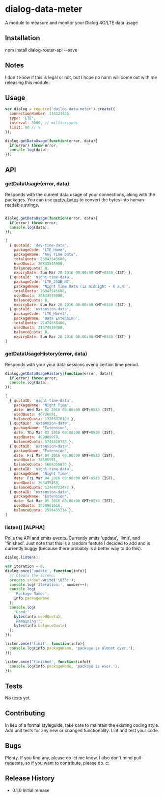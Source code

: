 # dialog-data-meter
A module to measure and monitor your Dialog 4G/LTE data usage

## Installation
  npm install dialog-router-api --save

## Notes
I don't know if this is legal or not, but I hope no harm will come out with me releasing this module.

## Usage

```js
var dialog = require('dailog-data-meter').create({
  connectionNumber: 114123456,
  type: 'LTE',
  interval: 5000, // milliseconds
  limit: 80 // %
});

dialog.getDataUsage(function(error, data){
  if(error) throw error;
  console.log(data);
});
```

## API
### getDataUsage(error, data)
Responds with the current data usage of your connections, along with the packages. You can use [pretty-bytes](https://www.npmjs.com/package/pretty-bytes) to convert the bytes into human-readable strings.

```js

dialog.getDataUsage(function(error, data){
  if(error) throw error;
  console.log(data);
});

[
  { quotaId: 'day-time-data',
    packageCode: 'LTE_Home',
    packageName: 'Any Time Data',
    totalQuota: 26843545600,
    usedQuota: 26843545600,
    balanceQuota: 0,
    expiryDate: Sun Mar 20 2016 00:00:00 GMT+0530 (IST) },
  { quotaId: 'night-time-data',
    packageCode: 'LTE_25GB_NT',
    packageName: 'Night Time Data (12 midnight - 8 a.m)',
    totalQuota: 26843545600,
    usedQuota: 26843545600,
    balanceQuota: 0,
    expiryDate: Sun Mar 20 2016 00:00:00 GMT+0530 (IST) },
  { quotaId: 'extension-data',
    packageCode: 'LTE_More3',
    packageName: 'Data Extension',
    totalQuota: 21474836480,
    usedQuota: 21474836480,
    balanceQuota: 0,
    expiryDate: Sun Mar 20 2016 00:00:00 GMT+0530 (IST) }
]
```

### getDataUsageHistory(error, data)
Responds with your your data sessions over a certain time period.

```js
dialog.getDataUsageHistory(function(error, data){
  if(error) throw error;
  console.log(data);
});

[
  { quotaID: 'night-time-data',
    packageName: 'Night Time',
    date: Wed Mar 02 2016 00:00:00 GMT+0530 (IST),
    usedQuota: 40726691,
    balanceQuota: 13765370183 },
  { quotaID: 'extension-data',
    packageName: 'Extension',
    date: Thu Mar 03 2016 00:00:00 GMT+0530 (IST),
    usedQuota: 489989079,
    balanceQuota: 5744518758 },
  { quotaID: 'extension-data',
    packageName: 'Extension',
    date: Fri Mar 04 2016 00:00:00 GMT+0530 (IST),
    usedQuota: 74385981,
    balanceQuota: 5669356830 },
  { quotaID: 'night-time-data',
    packageName: 'Night Time',
    date: Fri Mar 04 2016 00:00:00 GMT+0530 (IST),
    usedQuota: 268435456,
    balanceQuota: 13464722472 },
  { quotaID: 'extension-data',
    packageName: 'Extension',
    date: Sat Mar 05 2016 00:00:00 GMT+0530 (IST),
    usedQuota: 3070901616,
    balanceQuota: 2598455214 },
]
```

### listen() [ALPHA]
Polls the API and emits events. Currently emits 'update', 'limit', and 'finished'. Just note that this is a random feature I decided to add and is currently buggy (because there probably is a better way to do this).

```js
dialog.listen();

var iteration = 0;
dialog.once('update', function(info){
  // Clears the screen.
  process.stdout.write('\033c');
  console.log('Iteration:', number++);
  console.log(
    'Package Name:',
    info.packageName
  );
  console.log(
    'Used:',
    bytes(info.usedQuota),
    'Remaining:',
    bytes(info.balanceQuota)
  );
});

listen.once('limit', function(info){
  console.log(info.packageName, 'package is almost over.');
});

listen.once('finished', function(info){
  console.log(info.packageName, 'package is over.');
});

```

## Tests
  No tests yet.

## Contributing
In lieu of a formal styleguide, take care to maintain the existing coding style. Add unit tests for any new or changed functionality. Lint and test your code.

## Bugs
Plenty. If you find any, please do let me know. I also don't mind pull-requests, so if you want to contribute, please do. c:

## Release History
- 0.1.0 Initial release
